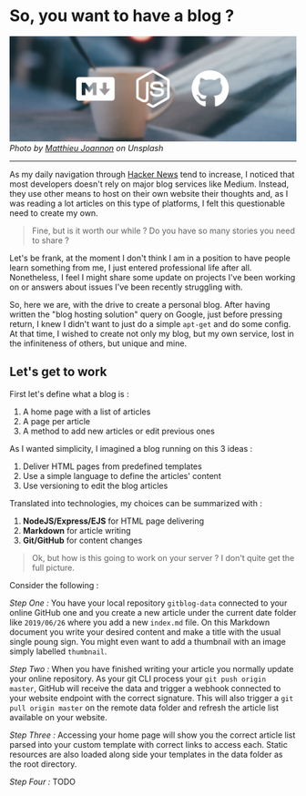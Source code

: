 # So, you want to have a blog ?

![thumbnail](thumbnail.jpg)
*Photo by [Matthieu Joannon](https://unsplash.com/@matt_j) on Unsplash*

***

As my daily navigation through [Hacker News](https://news.ycombinator.com) tend to increase,  I noticed that most developers doesn't rely on major blog services like Medium. Instead, they use other means to host on their own website their thoughts and, as I was reading a lot articles on this type of platforms, I felt this questionable need to create my own.

> Fine, but is it worth our while ? Do you have so many stories you need to share ?

Let's be frank, at the moment I don't think I am in a position to have people learn something from me, I just entered professional life after all. Nonetheless, I feel I might share some update on projects I've been working on or answers about issues I've been recently struggling with.

So, here we are, with the drive to create a personal blog. After having written the "blog hosting solution" query on Google, just before pressing return, I knew I didn't want to just do a simple `apt-get` and do some config. At that time, I wished to create not only my blog, but my own service, lost in the infiniteness of others, but unique and mine.

## Let's get to work

First let's define what a blog is :
1. A home page with a list of articles
2. A page per article
3. A method to add new articles or edit previous ones

As I wanted simplicity, I imagined a blog running on this 3 ideas :
1. Deliver HTML pages from predefined templates
2. Use a simple language to define the articles' content
3. Use versioning to edit the blog articles

Translated into technologies, my choices can be summarized with :
1. **NodeJS/Express/EJS** for HTML page delivering
2. **Markdown** for article writing
3. **Git/GitHub** for content changes

> Ok, but how is this going to work on your server ? I don't quite get the full picture.

Consider the following :

_Step One :_ You have your local repository `gitblog-data` connected to your online GitHub one and you create a new article under the current date folder like `2019/06/26` where you add a new `index.md` file. On this Markdown document you write your desired content and make a title with the usual single poung sign. You might even want to add a thumbnail with an image simply labelled `thumbnail`.

_Step Two :_ When you have finished writing your article you normally update your online repository. As your git CLI process your `git push origin master`, GitHub will receive the data and trigger a webhook connected to your website endpoint with the correct signature. This will also trigger a `git pull origin master` on the remote data folder and refresh the article list available on your website.

_Step Three :_ Accessing your home page will show you the correct article list parsed into your custom template with correct links to access each. Static resources are also loaded along side your templates in the data folder as the root directory.

_Step Four :_ TODO
